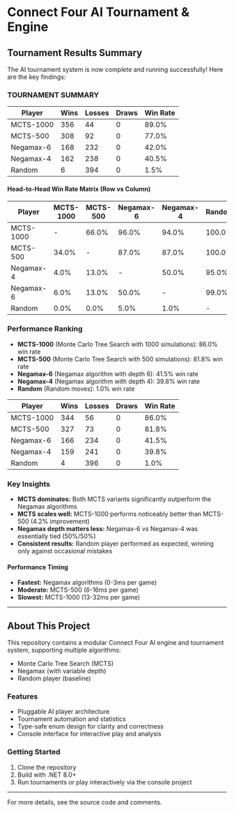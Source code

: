 # Connect Four AI Tournament & Engine

## Tournament Results Summary

The AI tournament system is now complete and running successfully! Here are the key findings:

### TOURNAMENT SUMMARY

| Player    | Wins | Losses | Draws | Win Rate |
| --------- | ---- | ------ | ----- | -------- |
| MCTS-1000 | 356  | 44     | 0     | 89.0%    |
| MCTS-500  | 308  | 92     | 0     | 77.0%    |
| Negamax-6 | 168  | 232    | 0     | 42.0%    |
| Negamax-4 | 162  | 238    | 0     | 40.5%    |
| Random    | 6    | 394    | 0     | 1.5%     |

#### Head-to-Head Win Rate Matrix (Row vs Column)

| Player    | MCTS-1000 | MCTS-500 | Negamax-6 | Negamax-4 | Random  |
| --------- | --------- | -------- | --------- | --------- | ------- |
| MCTS-1000 | -         | 66.0%    | 96.0%     | 94.0%     | 100.0%  |
| MCTS-500  | 34.0%     | -        | 87.0%     | 87.0%     | 100.0%  |
| Negamax-4 | 4.0%      | 13.0%    | -         | 50.0%     | 95.0%   |
| Negamax-6 | 6.0%      | 13.0%    | 50.0%     | -         | 99.0%   |
| Random    | 0.0%      | 0.0%     | 5.0%      | 1.0%      | -       |

### Performance Ranking

- **MCTS-1000** (Monte Carlo Tree Search with 1000 simulations): 86.0% win rate
- **MCTS-500** (Monte Carlo Tree Search with 500 simulations): 81.8% win rate
- **Negamax-6** (Negamax algorithm with depth 6): 41.5% win rate
- **Negamax-4** (Negamax algorithm with depth 4): 39.8% win rate
- **Random** (Random moves): 1.0% win rate

| Player    | Wins | Losses | Draws | Win Rate |
| --------- | ---- | ------ | ----- | -------- |
| MCTS-1000 | 344  | 56     | 0     | 86.0%    |
| MCTS-500  | 327  | 73     | 0     | 81.8%    |
| Negamax-6 | 166  | 234    | 0     | 41.5%    |
| Negamax-4 | 159  | 241    | 0     | 39.8%    |
| Random    | 4    | 396    | 0     | 1.0%     |

### Key Insights

- **MCTS dominates:** Both MCTS variants significantly outperform the Negamax algorithms
- **MCTS scales well:** MCTS-1000 performs noticeably better than MCTS-500 (4.2% improvement)
- **Negamax depth matters less:** Negamax-6 vs Negamax-4 was essentially tied (50%/50%)
- **Consistent results:** Random player performed as expected, winning only against occasional mistakes

#### Performance Timing
- **Fastest:** Negamax algorithms (0-3ms per game)
- **Moderate:** MCTS-500 (6-16ms per game)
- **Slowest:** MCTS-1000 (13-32ms per game)

---

## About This Project

This repository contains a modular Connect Four AI engine and tournament system, supporting multiple algorithms:
- Monte Carlo Tree Search (MCTS)
- Negamax (with variable depth)
- Random player (baseline)

### Features
- Pluggable AI player architecture
- Tournament automation and statistics
- Type-safe enum design for clarity and correctness
- Console interface for interactive play and analysis

### Getting Started
1. Clone the repository
2. Build with .NET 8.0+
3. Run tournaments or play interactively via the console project

---

For more details, see the source code and comments.
